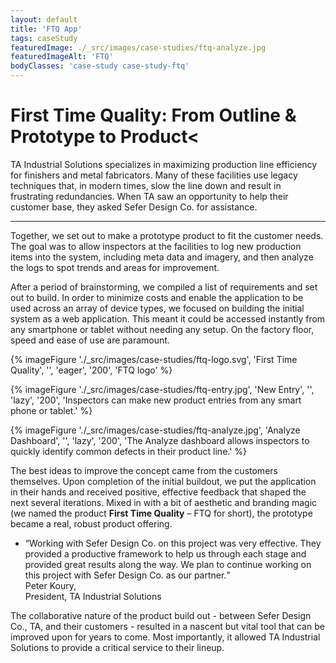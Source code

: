 ```yaml
---
layout: default
title: 'FTQ App'
tags: caseStudy
featuredImage: ./_src/images/case-studies/ftq-analyze.jpg
featuredImageAlt: 'FTQ'
bodyClasses: 'case-study case-study-ftq'
---
```


# First Time Quality: From Outline &amp; Prototype to Product<

TA Industrial Solutions specializes in maximizing production line efficiency for finishers and metal fabricators. Many of these facilities use legacy techniques that, in modern times, slow the line down and result in frustrating redundancies. When TA saw an opportunity to help their customer base, they asked Sefer Design Co. for assistance.

---

Together, we set out to make a prototype product to fit the customer needs. The goal was to allow inspectors at the facilities to log new production items into the system, including meta data and imagery, and then analyze the logs to spot trends and areas for improvement.

After a period of brainstorming, we compiled a list of requirements and set out to build. In order to minimize costs and enable the application to be used across an array of device types, we focused on building the initial system as a web application. This meant it could be accessed instantly from any smartphone or tablet without needing any setup. On the factory floor, speed and ease of use are paramount.

{% imageFigure './_src/images/case-studies/ftq-logo.svg', 'First Time Quality', '', 'eager', '200', 'FTQ logo' %}

{% imageFigure './_src/images/case-studies/ftq-entry.jpg', 'New Entry', '', 'lazy', '200', 'Inspectors can make new product entries from any smart phone or tablet.' %}

{% imageFigure './_src/images/case-studies/ftq-analyze.jpg', 'Analyze Dashboard', '', 'lazy', '200', 'The Analyze dashboard allows inspectors to quickly identify common defects in their product line.' %}

The best ideas to improve the concept came from the customers themselves. Upon completion of the initial buildout, we put the application in their hands and received positive, effective feedback that shaped the next several iterations. Mixed in with a bit of aesthetic and branding magic (we named the product **First Time Quality** &ndash; FTQ for short), the prototype became a real, robust product offering.

<div class="endorsements">
	<ul class="endorsements-list">
		<li>
			<div class="wrapper-wide-med">
				<q>Working with Sefer Design Co. on this project was very effective. They provided a productive framework to help us through each stage and provided great results along the way. We plan to continue working on this project with Sefer Design Co. as our partner.</q>
				<div class="attribution">Peter Koury,<br><span>President, TA Industrial Solutions</span></div>
			</div>
		</li>
	</ul>
</div>

The collaborative nature of the product build out - between Sefer Design Co., TA, and their customers - resulted in a nascent but vital tool that can be improved upon for years to come. Most importantly, it allowed TA Industrial Solutions to provide a critical service to their lineup.
